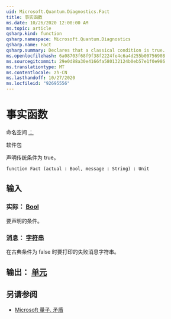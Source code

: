 ```yaml
---
uid: Microsoft.Quantum.Diagnostics.Fact
title: 事实函数
ms.date: 10/26/2020 12:00:00 AM
ms.topic: article
qsharp.kind: function
qsharp.namespace: Microsoft.Quantum.Diagnostics
qsharp.name: Fact
qsharp.summary: Declares that a classical condition is true.
ms.openlocfilehash: 6a08703f68f9f38f2224fe4c6a4d255b00756908
ms.sourcegitcommit: 29e0d88a30e4166fa580132124b0eb57e1f0e986
ms.translationtype: MT
ms.contentlocale: zh-CN
ms.lasthandoff: 10/27/2020
ms.locfileid: "92695556"
---
```

# <a name="fact-function"></a>事实函数

命名空间 [：](xref:Microsoft.Quantum.Diagnostics)

软件包 [](https://nuget.org/packages/)


声明传统条件为 true。

```qsharp
function Fact (actual : Bool, message : String) : Unit
```


## <a name="input"></a>输入

### <a name="actual--bool"></a>实际： [Bool](xref:microsoft.quantum.lang-ref.bool)

要声明的条件。


### <a name="message--string"></a>消息： [字符串](xref:microsoft.quantum.lang-ref.string)

在古典条件为 false 时要打印的失败消息字符串。



## <a name="output--unit"></a>输出： [单元](xref:microsoft.quantum.lang-ref.unit)



## <a name="see-also"></a>另请参阅

- [Microsoft 量子. 矛盾](xref:Microsoft.Quantum.Diagnostics.Contradiction)